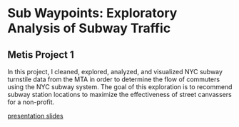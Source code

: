 # Sub Waypoints: Exploratory Analysis of Subway Traffic
## Metis Project 1

In this project, I cleaned, explored, analyzed, and visualized NYC subway turnstile data from the MTA in order to determine the flow of commuters using the NYC subway system. The goal of this exploration is to recommend subway station locations to maximize the effectiveness of street canvassers for a non-profit. 

[presentation slides](https://docs.google.com/presentation/d/1Kk2ke27tmcTLrnVTbvl4qwXqbJQxO96oYoLrMCiZLlo/edit?usp=sharing)
